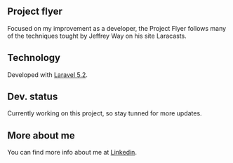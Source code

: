 ## Project flyer

Focused on my improvement as a developer, the Project Flyer follows many of the techniques tought by Jeffrey Way on his site Laracasts.

## Technology

Developed with [Laravel 5.2](http://laravel.com/docs).

## Dev. status

Currently working on this project, so stay tunned for more updates.

## More about me

You can find more info about me at [Linkedin](http://es.linkedin.com/in/joseantoniocuenca).
